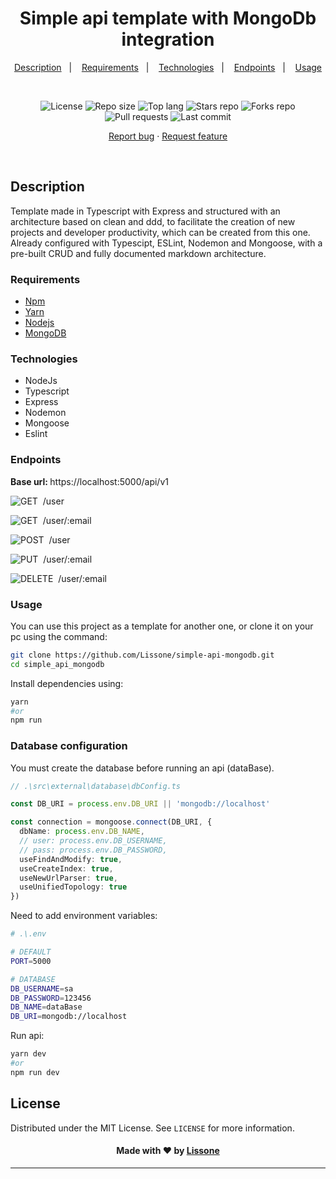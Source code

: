 <h1 align="center">
  Simple api template with MongoDb integration 
</h1>

<p align="center">
  <a href="#description">Description</a>&nbsp;&nbsp;&nbsp;|&nbsp;&nbsp;&nbsp;
  <a href="#requirements">Requirements</a>&nbsp;&nbsp;&nbsp;|&nbsp;&nbsp;&nbsp;
  <a href="#technologies">Technologies</a>&nbsp;&nbsp;&nbsp;|&nbsp;&nbsp;&nbsp;
  <a href="#endpoints">Endpoints</a>&nbsp;&nbsp;&nbsp;|&nbsp;&nbsp;&nbsp;
  <a href="#usage">Usage</a>
</p>
<br />
<p align="center">
  <img src="https://img.shields.io/static/v1?label=license&message=MIT" alt="License">
  <img src="https://img.shields.io/github/repo-size/Lissone/simple-api-mongodb" alt="Repo size" />
  <img src="https://img.shields.io/github/languages/top/Lissone/simple-api-mongodb" alt="Top lang" />
  <img src="https://img.shields.io/github/stars/Lissone/simple-api-mongodb" alt="Stars repo" />
  <img src="https://img.shields.io/github/forks/Lissone/simple-api-mongodb" alt="Forks repo" />
  <img src="https://img.shields.io/github/issues-pr/Lissone/simple-api-mongodb" alt="Pull requests" >
  <img src="https://img.shields.io/github/last-commit/Lissone/simple-api-mongodb" alt="Last commit" />
</p>

<p align="center">
  <a href="https://github.com/Lissone/simple-api-mongodb/issues">Report bug</a>
  ·
  <a href="https://github.com/Lissone/simple-api-mongodb/issues">Request feature</a>
</p>

<br />

## Description

Template made in Typescript with Express and structured with an architecture based on clean and ddd, to facilitate the creation of new projects and developer productivity, which can be created from this one. Already configured with Typescipt, ESLint, Nodemon and Mongoose, with a pre-built CRUD and fully documented markdown architecture.

### Requirements

* [Npm](https://www.npmjs.com/)
* [Yarn](https://yarnpkg.com/)
* [Nodejs](https://nodejs.org/en/)
* [MongoDB](https://docs.mongodb.com/manual/installation/)

### Technologies

* NodeJs
* Typescript
* Express
* Nodemon
* Mongoose
* Eslint

### Endpoints

<strong>Base url: </strong>https://localhost:5000/api/v1

![GET](https://img.shields.io/badge/-GET-70BB60?style=for-the-badge)&nbsp;
/user

![GET](https://img.shields.io/badge/-GET-70BB60?style=for-the-badge)&nbsp;
/user/:email

![POST](https://img.shields.io/badge/-POST-2991B8?style=for-the-badge)&nbsp; 
/user

![PUT](https://img.shields.io/badge/-PUT-99768C?style=for-the-badge)&nbsp; 
/user/:email

![DELETE](https://img.shields.io/badge/-DELETE-DF807E?style=for-the-badge)&nbsp; 
/user/:email

### Usage

You can use this project as a template for another one, or clone it on your pc using the command:
```bash
git clone https://github.com/Lissone/simple-api-mongodb.git
cd simple_api_mongodb
```

Install dependencies using:
```bash
yarn
#or
npm run
```

### Database configuration

You must create the database before running an api (dataBase).
```typescript
// .\src\external\database\dbConfig.ts

const DB_URI = process.env.DB_URI || 'mongodb://localhost'

const connection = mongoose.connect(DB_URI, {
  dbName: process.env.DB_NAME,
  // user: process.env.DB_USERNAME,
  // pass: process.env.DB_PASSWORD,
  useFindAndModify: true,
  useCreateIndex: true,
  useNewUrlParser: true,
  useUnifiedTopology: true
})
```

Need to add environment variables:
```bash
# .\.env

# DEFAULT
PORT=5000

# DATABASE
DB_USERNAME=sa
DB_PASSWORD=123456
DB_NAME=dataBase
DB_URI=mongodb://localhost
```

Run api:
```bash
yarn dev
#or
npm run dev
```

## License

Distributed under the MIT License. See `LICENSE` for more information.

<h4 align="center">
  Made with ❤️ by <a href="https://github.com/Lissone" target="_blank">Lissone</a>
</h4>

<hr />
